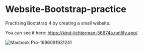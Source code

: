 # Website-Bootstrap-practice

Practising Bootstrap 4 by creating a small website.


You can see it here: https://kind-lichterman-56674a.netlify.app/

![Macbook Pro-1696091931241](https://github.com/Alexandra2888/Website-Bootstrap-practice/assets/76844097/77711b80-49e3-4d74-933a-325b064834c8)
